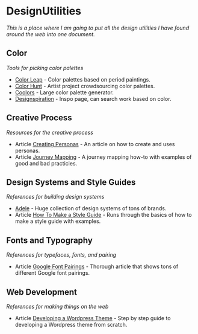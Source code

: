 # DesignUtilities
*This is a place where I am going to put all the design utilities I have found around the web into one document.* 

## Color 
*Tools for picking color palettes*<br>

* [Color Leap](https://colorleap.app/home) - Color palettes based on period paintings.<br>
* [Color Hunt](https://colorhunt.co/) - Artist project crowdsourcing color palettes.<br>
* [Coolors](https://coolors.co/) - Large color palette generator.<br>
* [Designspiration](https://www.designspiration.net/) - Inspo page, can search work based on color.

## Creative Process 
*Resources for the creative process*<br>

* Article [Creating Personas](http://www.uxbooth.com/articles/creating-personas/) - An article on how to create and uses personas.<br> 
* Article [Journey Mapping](https://medium.com/@shahrsays/dont-make-a-journey-map-9-archetypes-of-good-bad-and-how-to-decide-what-to-use-d65abd30ec6f) - A journey mapping how-to with examples of good and bad practicies. 

## Design Systems and Style Guides
*References for building design systems*<br>

* [Adele](https://adele.uxpin.com/) - Huge collection of design systems of tons of brands.
* Article [How To Make a Style Guide](https://blog.hubspot.com/marketing/examples-brand-style-guides) - Runs through the basics of how to make a style guide with examples. 

## Fonts and Typography
*References for typefaces, fonts, and pairing*<br>

* Article [Google Font Pairings](https://www.reliablepsd.com/ultimate-google-font-pairings/) - Thorough article that shows tons of different Google font pairings.

## Web Development
*References for making things on the web*<br>

* Article [Developing a Wordpress Theme](https://www.taniarascia.com/developing-a-wordpress-theme-from-scratch/) - Step by step guide to developing a Wordpress theme from scratch.
